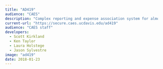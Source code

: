 ```yaml
---
title: "AD419"
audience: "CAES"
description: "Complex reporting and expense association system for almost $200 million in agricultural research grants and funds."
current-url: "https://secure.caes.ucdavis.edu/ad419"
audience: "CAES staff"
developers:
  - Scott Kirkland
  - Ken Taylor
  - Laura Holstege
  - Jason Sylvestre
image: "ad419"
date: 2018-01-23
---
```

